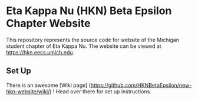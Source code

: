 # Eta Kappa Nu (HKN) Beta Epsilon Chapter Website

This repository represents the source code for website of the Michigan 
student chapter of Eta Kappa Nu. The website can be viewed at 
https://hkn.eecs.umich.edu.

## Set Up

There is an awesome [Wiki page]
(https://github.com/HKNBetaEpsilon/new-hkn-website/wiki/)
! Head over there for set up instructions. 
